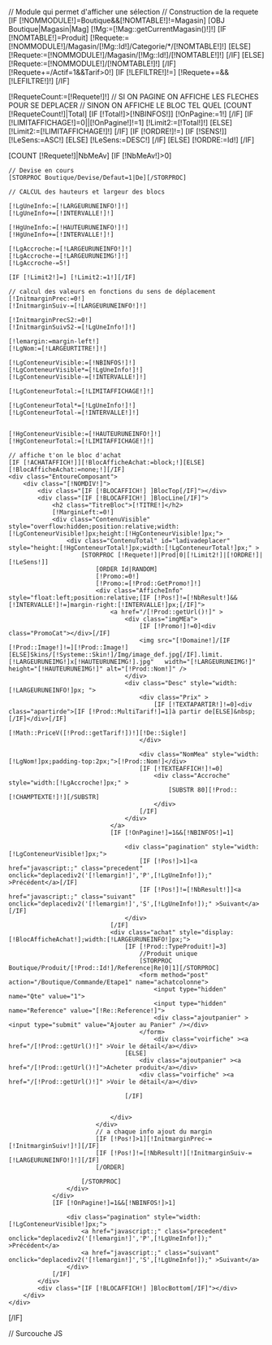 // Module qui permet d'afficher une sélection
// Construction de la requete
[IF [!NOMMODULE!]=Boutique&&[!NOMTABLE!]!=Magasin]
	[OBJ Boutique|Magasin|Mag]
	[!Mg:=[!Mag::getCurrentMagasin()!]!]
	[IF [!NOMTABLE!]=Produit]
		[!Requete:=[!NOMMODULE!]/Magasin/[!Mg::Id!]/Categorie/*/[!NOMTABLE!]!]
	[ELSE]
		[!Requete:=[!NOMMODULE!]/Magasin/[!Mg::Id!]/[!NOMTABLE!]!]
	[/IF]
[ELSE]
	[!Requete:=[!NOMMODULE!]/[!NOMTABLE!]!]
[/IF]
[!Requete+=/Actif=1&&Tarif>0!]
[IF [!LEFILTRE!]!=]
	[!Requete+=&&[!LEFILTRE!]!]
[/IF]

[!RequeteCount:=[!Requete!]!]
// SI ON PAGINE ON AFFICHE LES FLECHES POUR SE DEPLACER
//  SINON ON AFFICHE LE BLOC TEL QUEL
[COUNT [!RequeteCount!]|Total]
[IF [!Total!]>[!NBINFOS!]]
	[!OnPagine:=1!]
[/IF]
[IF [!LIMITAFFICHAGE!]=0||[!OnPagine!]!=1]
	[!Limit2:=[!Total!]!]
[ELSE]
	[!Limit2:=[!LIMITAFFICHAGE!]!]
[/IF]
[IF [!ORDRE!]!=]
	[IF [!SENS!]]
		[!LeSens:=ASC!]
	[ELSE]
		[!LeSens:=DESC!]
	[/IF]
[ELSE]
	[!ORDRE:=Id!]
[/IF]

[COUNT [!Requete!]|NbMeAv]
[IF [!NbMeAv!]>0]
	
	// Devise en cours
	[STORPROC Boutique/Devise/Defaut=1|De][/STORPROC]
	
	// CALCUL des hauteurs et largeur des blocs
	
	[!LgUneInfo:=[!LARGEURUNEINFO!]!]
	[!LgUneInfo+=[!INTERVALLE!]!]
	
	[!HgUneInfo:=[!HAUTEURUNEINFO!]!]
	[!HgUneInfo+=[!INTERVALLE!]!]
	
	[!LgAccroche:=[!LARGEURUNEINFO!]!]
	[!LgAccroche-=[!LARGEURUNEIMG!]!]
	[!LgAccroche-=5!]
	
	[IF [!Limit2!]=] [!Limit2:=1!][/IF]
	
	// calcul des valeurs en fonctions du sens de déplacement
	[!InitmarginPrec:=0!]
	[!InitmarginSuiv-=[!LARGEURUNEINFO!]!]
	
	[!InitmarginPrecS2:=0!]
	[!InitmarginSuivS2-=[!LgUneInfo!]!]
	
	[!lemargin:=margin-left!]
	[!LgNom:=[!LARGEURTITRE!]!]
		
	[!LgConteneurVisible:=[!NBINFOS!]!]
	[!LgConteneurVisible*=[!LgUneInfo!]!]
	[!LgConteneurVisible-=[!INTERVALLE!]!]
	
	[!LgConteneurTotal:=[!LIMITAFFICHAGE!]!]
		
	[!LgConteneurTotal*=[!LgUneInfo!]!]
	[!LgConteneurTotal-=[!INTERVALLE!]!]
	
	
	[!HgConteneurVisible:=[!HAUTEURUNEINFO!]!]
	[!HgConteneurTotal:=[!LIMITAFFICHAGE!]!]
	
	// affiche t'on le bloc d'achat
	[IF [!ACHATAFFICH!]][!BlocAfficheAchat:=block;!][ELSE][!BlocAfficheAchat:=none;!][/IF]
	<div class="EntoureComposant">
		<div class="[!NOMDIV!]">
			<div class="[IF [!BLOCAFFICH!] ]BlocTop[/IF]"></div>
			<div class="[IF [!BLOCAFFICH!] ]BlocLine[/IF]">
				<h2 class="TitreBloc">[!TITRE!]</h2>
				[!MarginLeft:=0!]
				<div class="ContenuVisible"  style="overflow:hidden;position:relative;width:[!LgConteneurVisible!]px;height:[!HgConteneurVisible!]px;">
					<div class="ContenuTotal" id="ladivadeplacer" style="height:[!HgConteneurTotal!]px;width:[!LgConteneurTotal!]px;" >
						[STORPROC [!Requete!]|Prod|0|[!Limit2!]|[!ORDRE!]|[!LeSens!]]
							[ORDER Id|RANDOM]
							[!Promo:=0!]
							[!Promo:=[!Prod::GetPromo!]!]
							<div class="AfficheInfo" style="float:left;position:relative;[IF [!Pos!]!=[!NbResult!]&&[!INTERVALLE!]!=]margin-right:[!INTERVALLE!]px;[/IF]">
								<a href="/[!Prod::getUrl()!]" >
									<div class="imgMEa">
										[IF [!Promo!]!=0]<div class="PromoCat"></div>[/IF]
										<img src="[!Domaine!]/[IF [!Prod::Image!]!=][!Prod::Image!][ELSE]Skins/[!Systeme::Skin!]/Img/image_def.jpg[/IF].limit.[!LARGEURUNEIMG!]x[!HAUTEURUNEIMG!].jpg"   width="[!LARGEURUNEIMG!]" height="[!HAUTEURUNEIMG!]" alt="[!Prod::Nom!]" />
									</div>
									<div class="Desc" style="width:[!LARGEURUNEINFO!]px; ">
										<div class="Prix" >
											[IF [!TEXTAPARTIR!]!=0]<div class="apartirde">[IF [!Prod::MultiTarif!]=1]à partir de[ELSE]&nbsp;[/IF]</div>[/IF]
											[!Math::PriceV([!Prod::getTarif!])!][!De::Sigle!]
										</div>
		
										<div class="NomMea" style="width:[!LgNom!]px;padding-top:2px;">[!Prod::Nom!]</div>
										[IF [!TEXTEAFFICH!]!=0]
											<div class="Accroche" style="width:[!LgAccroche!]px;" >
												[SUBSTR 80][!Prod::[!CHAMPTEXTE!]!][/SUBSTR]
											</div>
										[/IF]
									</div>					
								</a>
								[IF [!OnPagine!]=1&&[!NBINFOS!]=1]

									<div class="pagination" style="width:[!LgConteneurVisible!]px;">
										[IF [!Pos!]>1]<a href="javascript:;" class="precedent" onclick="deplacediv2('[!lemargin!]','P',[!LgUneInfo!]);"  >Précédent</a>[/IF]
										[IF [!Pos!]!=[!NbResult!]]<a href="javascript:;" class="suivant"   onclick="deplacediv2('[!lemargin!]','S',[!LgUneInfo!]);" >Suivant</a>[/IF]
									</div>
								[/IF]
								<div class="achat" style="display:[!BlocAfficheAchat!];width:[!LARGEURUNEINFO!]px;">
									[IF [!Prod::TypeProduit!]=3]
										//Produit unique 
										[STORPROC Boutique/Produit/[!Prod::Id!]/Reference|Re|0|1][/STORPROC]
										<form method="post" action="/Boutique/Commande/Etape1" name="achatcolonne">
											<input type="hidden" name="Qte" value="1">
											<input type="hidden" name="Reference" value="[!Re::Reference!]">
											<div class="ajoutpanier" ><input type="submit" value="Ajouter au Panier" /></div>
										</form>
											<div class="voirfiche" ><a href="/[!Prod::getUrl()!]" >Voir le détail</a></div>
									[ELSE]
										<div class="ajoutpanier" ><a href="/[!Prod::getUrl()!]">Acheter produit</a></div>
										<div class="voirfiche" ><a href="/[!Prod::getUrl()!]" >Voir le détail</a></div>

									[/IF]
									
									
								</div>	
							</div>
							// a chaque info ajout du margin
							[IF [!Pos!]>1][!InitmarginPrec-=[!InitmarginSuiv!]!][/IF]
							[IF [!Pos!]!=[!NbResult!][!InitmarginSuiv-=[!LARGEURUNEINFO!]!][/IF]
							[/ORDER]

						[/STORPROC]
					</div>
				</div>
				[IF [!OnPagine!]=1&&[!NBINFOS!]>1]
		
					<div class="pagination" style="width:[!LgConteneurVisible!]px;">
						<a href="javascript:;" class="precedent" onclick="deplacediv2('[!lemargin!]','P',[!LgUneInfo!]);"  >Précédent</a>
						<a href="javascript:;" class="suivant"   onclick="deplacediv2('[!lemargin!]','S',[!LgUneInfo!]);" >Suivant</a>
					</div>
				[/IF]
			</div>	
			<div class="[IF [!BLOCAFFICH!] ]BlocBottom[/IF]"></div>
		</div>	
	</div>	
	
[/IF]


// Surcouche JS
<script type="text/javascript">

	var marginMEA = 0;
	var indiceMEA = 0;
	var limitMEA =[IF [!Total!]<[!LIMITAFFICHAGE!]][!Total!][ELSE][!LIMITAFFICHAGE!][/IF];


	function deplacediv(lemargin, lavaleur,largeurinfo) {
// !!!!!!!!!!!!!! A PRIORI NE SERT PLUS
		// fonction qui déplace d'un block par un block
	//	alert("deplacediv : " + lemargin + " valeur " + lavaleur + " largeur info " + largeurinfo );
		$('ladivadeplacer').tween(lemargin, lavaleur+'px'); 
	}

	function deplacediv2(lemargin, lechoix,largeurinfo) {
		// fonction pour déplacer quand il y a plusieurs blocks affichés
		if (lechoix=='P' && indiceMEA>0) {
			marginMEA += largeurinfo;
			indiceMEA--;
		}
		if (lechoix=='S' && indiceMEA<limitMEA-[!NBINFOS!] ) {
			 marginMEA -= largeurinfo;
			indiceMEA++;
		}

		$('ladivadeplacer').tween(lemargin, marginMEA+'px'); 
	
	}

</script>
	
